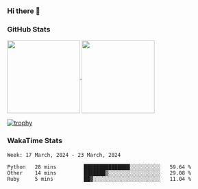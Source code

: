 ### Hi there 👋

### GitHub Stats

<a href="https://github.com/anuraghazra/github-readme-stats">
  <img align="center" height="170px" src="https://github-readme-stats.vercel.app/api/top-langs/?username=tksfjt1024&layout=compact&count_private=true&show_icons=true&show_icons=true&theme=graywhite" />
</a>
<a href="https://github.com/anuraghazra/github-readme-stats">
  <img align="center" height="170px" src="https://github-readme-stats.vercel.app/api?username=tksfjt1024&count_private=true&show_icons=true&show_icons=true&theme=graywhite" />
</a>

[![trophy](https://github-profile-trophy.vercel.app/?username=tksfjt1024)](https://github.com/ryo-ma/github-profile-trophy)

### WakaTime Stats

<!--START_SECTION:waka-->
```text
Week: 17 March, 2024 - 23 March, 2024

Python   28 mins         ███████████████░░░░░░░░░░   59.64 % 
Other    14 mins         ███████▒░░░░░░░░░░░░░░░░░   29.08 % 
Ruby     5 mins          ██▓░░░░░░░░░░░░░░░░░░░░░░   11.04 % 
```
<!--END_SECTION:waka-->
